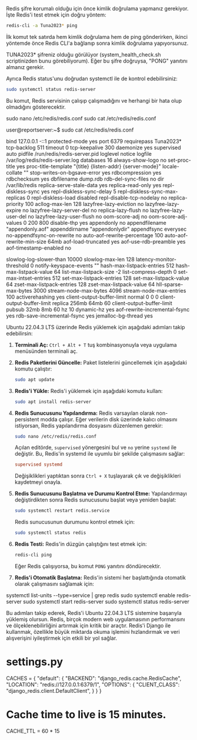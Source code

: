 
Redis şifre korumalı olduğu için önce kimlik doğrulama yapmanız gerekiyor. İşte Redis'i test etmek için doğru yöntem:

```bash
redis-cli -a Tuna2023* ping
```

İlk komut tek satırda hem kimlik doğrulama hem de ping gönderirken, ikinci yöntemde önce Redis CLI'a bağlanıp sonra kimlik doğrulama yapıyorsunuz.

TUNA2023* şifreniz olduğu görülüyor (system_health_check.sh scriptinizden bunu görebiliyorum). Eğer bu şifre doğruysa, "PONG" yanıtını almanız gerekir.

Ayrıca Redis status'unu doğrudan systemctl ile de kontrol edebilirsiniz:

```bash
sudo systemctl status redis-server
```

Bu komut, Redis servisinin çalışıp çalışmadığını ve herhangi bir hata olup olmadığını gösterecektir.


sudo nano /etc/redis/redis.conf
sudo cat /etc/redis/redis.conf

user@reportserver:~$ sudo cat /etc/redis/redis.conf

bind 127.0.0.1 -::1
protected-mode yes
port 6379
requirepass Tuna2023*
tcp-backlog 511
timeout 0
tcp-keepalive 300
daemonize yes
supervised auto
pidfile /run/redis/redis-server.pid
loglevel notice
logfile /var/log/redis/redis-server.log
databases 16
always-show-logo no
set-proc-title yes
proc-title-template "{title} {listen-addr} {server-mode}"
locale-collate ""
stop-writes-on-bgsave-error yes
rdbcompression yes
rdbchecksum yes
dbfilename dump.rdb
rdb-del-sync-files no
dir /var/lib/redis
replica-serve-stale-data yes
replica-read-only yes
repl-diskless-sync yes
repl-diskless-sync-delay 5
repl-diskless-sync-max-replicas 0
repl-diskless-load disabled
repl-disable-tcp-nodelay no
replica-priority 100
acllog-max-len 128
lazyfree-lazy-eviction no
lazyfree-lazy-expire no
lazyfree-lazy-server-del no
replica-lazy-flush no
lazyfree-lazy-user-del no
lazyfree-lazy-user-flush no
oom-score-adj no
oom-score-adj-values 0 200 800
disable-thp yes
appendonly no
appendfilename "appendonly.aof"
appenddirname "appendonlydir"
appendfsync everysec
no-appendfsync-on-rewrite no
auto-aof-rewrite-percentage 100
auto-aof-rewrite-min-size 64mb
aof-load-truncated yes
aof-use-rdb-preamble yes
aof-timestamp-enabled no
 
slowlog-log-slower-than 10000
slowlog-max-len 128
latency-monitor-threshold 0
notify-keyspace-events ""
hash-max-listpack-entries 512
hash-max-listpack-value 64
list-max-listpack-size -2
list-compress-depth 0
set-max-intset-entries 512
set-max-listpack-entries 128
set-max-listpack-value 64
zset-max-listpack-entries 128
zset-max-listpack-value 64
hll-sparse-max-bytes 3000
stream-node-max-bytes 4096
stream-node-max-entries 100
activerehashing yes
client-output-buffer-limit normal 0 0 0
client-output-buffer-limit replica 256mb 64mb 60
client-output-buffer-limit pubsub 32mb 8mb 60
hz 10
dynamic-hz yes
aof-rewrite-incremental-fsync yes
rdb-save-incremental-fsync yes
jemalloc-bg-thread yes


















Ubuntu 22.04.3 LTS üzerinde Redis yüklemek için aşağıdaki adımları takip edebilirsin:

1. **Terminali Aç:** `Ctrl + Alt + T` tuş kombinasyonuyla veya uygulama menüsünden terminali aç.

2. **Redis Paketlerini Güncelle:** Paket listelerini güncellemek için aşağıdaki komutu çalıştır:

   ```sh
   sudo apt update
   ```

3. **Redis'i Yükle:** Redis'i yüklemek için aşağıdaki komutu kullan:

   ```sh
   sudo apt install redis-server
   ```

4. **Redis Sunucusunu Yapılandırma:**
   Redis varsayılan olarak non-persistent modda çalışır. Eğer verilerin disk üzerinde kalıcı olmasını istiyorsan, Redis yapılandırma dosyasını düzenlemen gerekir:

   ```sh
   sudo nano /etc/redis/redis.conf
   ```

   Açılan editörde, `supervised` yönergesini bul ve `no` yerine `systemd` ile değiştir. Bu, Redis'in systemd ile uyumlu bir şekilde çalışmasını sağlar:

   ```conf
   supervised systemd
   ```

   Değişiklikleri yaptıktan sonra `Ctrl + X` tuşlayarak çık ve değişiklikleri kaydetmeyi onayla.

5. **Redis Sunucusunu Başlatma ve Durumu Kontrol Etme:**
   Yapılandırmayı değiştirdikten sonra Redis sunucusunu başlat veya yeniden başlat:

   ```sh
   sudo systemctl restart redis.service
   ```

   Redis sunucusunun durumunu kontrol etmek için:

   ```sh
   sudo systemctl status redis
   ```

6. **Redis Testi:**
   Redis'in düzgün çalıştığını test etmek için:

   ```sh
   redis-cli ping
   ```

   Eğer Redis çalışıyorsa, bu komut `PONG` yanıtını döndürecektir.

7. **Redis'i Otomatik Başlatma:**
   Redis'in sistemi her başlattığında otomatik olarak çalışmasını sağlamak için:


  systemctl list-units --type=service | grep redis
  sudo systemctl enable redis-server
  sudo systemctl start redis-server
  sudo systemctl status redis-server


Bu adımları takip ederek, Redis'i Ubuntu 22.04.3 LTS sistemine başarıyla yüklemiş olursun. Redis, birçok modern web uygulamasının performansını ve ölçeklenebilirliğini artırmak için kritik bir araçtır. Redis'i Django ile kullanmak, özellikle büyük miktarda okuma işlemini hızlandırmak ve veri alışverişini iyileştirmek için etkili bir yol sağlar.

# settings.py
CACHES = {
    "default": {
        "BACKEND": "django_redis.cache.RedisCache",
        "LOCATION": "redis://127.0.0.1:6379/1",
        "OPTIONS": {
            "CLIENT_CLASS": "django_redis.client.DefaultClient",
        }
    }
}

# Cache time to live is 15 minutes.
CACHE_TTL = 60 * 15
